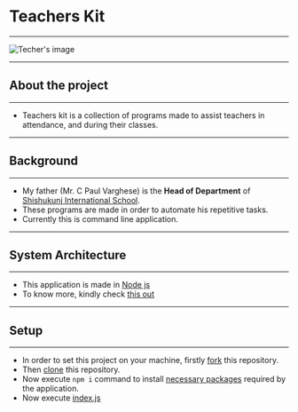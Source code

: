 # Teachers Kit

---

![Techer's image](https://cdn.pixabay.com/photo/2014/04/03/10/45/teaching-311356_960_720.png)

---

## About the project

---

- Teachers kit is a collection of programs made to assist teachers in attendance, and during their classes.

---

## Background

---

- My father (Mr. C Paul Varghese) is the **Head of Department** of [Shishukunj International School](https://www.shishukunj.in/).
- These programs are made in order to automate his repetitive tasks.
- Currently this is command line application.

---

## System Architecture

---

- This application is made in [Node js](https://nodejs.org/en/)
- To know more, kindly check [this out](https://github.com/Sam-Varghese/TeachersKit/blob/main/SystemArchitecture.md)

---

## Setup

---

- In order to set this project on your machine, firstly [fork](https://docs.github.com/en/get-started/quickstart/fork-a-repo) this repository.
- Then [clone](https://docs.github.com/en/repositories/creating-and-managing-repositories/cloning-a-repository) this repository.
- Now execute `npm i` command to install [necessary packages](https://github.com/Sam-Varghese/TeachersKit/network/dependencies) required by the application.
- Now execute [index.js](https://github.com/Sam-Varghese/TeachersKit/blob/main/index.js)
